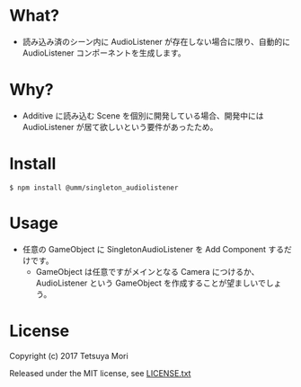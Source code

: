 # What?

* 読み込み済のシーン内に AudioListener が存在しない場合に限り、自動的に AudioListener コンポーネントを生成します。

# Why?

* Additive に読み込む Scene を個別に開発している場合、開発中には AudioListener が居て欲しいという要件があったため。

# Install

```shell
$ npm install @umm/singleton_audiolistener
```

# Usage

* 任意の GameObject に SingletonAudioListener を Add Component するだけです。
  * GameObject は任意ですがメインとなる Camera につけるか、 AudioListener という GameObject を作成することが望ましいでしょう。

# License

Copyright (c) 2017 Tetsuya Mori

Released under the MIT license, see [LICENSE.txt](LICENSE.txt)

